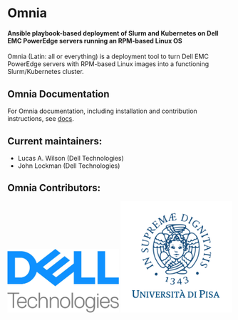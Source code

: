 # Omnia
#### Ansible playbook-based deployment of Slurm and Kubernetes on Dell EMC PowerEdge servers running an RPM-based Linux OS

Omnia (Latin: all or everything) is a deployment tool to turn Dell EMC PowerEdge servers with RPM-based Linux images into a functioning Slurm/Kubernetes cluster.

## Omnia Documentation
For Omnia documentation, including installation and contribution instructions, see [docs](docs/README.md).

## Current maintainers:
* Lucas A. Wilson (Dell Technologies)
* John Lockman (Dell Technologies)

## Omnia Contributors:
<img src="docs/images/delltech.jpg" width="250px" alt="Dell Technologies">
<img src="docs/images/pisa.png" width="250px" alt="Universita di Pisa">
